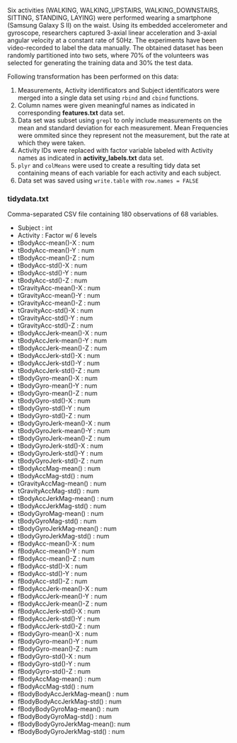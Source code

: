 

Six activities (WALKING, WALKING_UPSTAIRS, WALKING_DOWNSTAIRS, SITTING, STANDING, LAYING) were performed wearing a smartphone (Samsung Galaxy S II) on the waist. Using its embedded accelerometer and gyroscope, researchers captured 3-axial linear acceleration and 3-axial angular velocity at a constant rate of 50Hz. The experiments have been video-recorded to label the data manually. The obtained dataset has been randomly partitioned into two sets, where 70% of the volunteers was selected for generating the training data and 30% the test data.

Following transformation has been performed on this data:

1. Measurements, Activity identificators and Subject identificators were merged into a single data set using `rbind` and `cbind` functions.
2. Column names were given meaningful names as indicated in corresponding **features.txt** data set.
3. Data set was subset using `grepl` to only include measurements on the mean and standard deviation for each measurement. Mean Frequencies were ommited since they represent not the measurement, but the rate at which they were taken.
4. Activity IDs were replaced with factor variable labeled with Activity names as indicated in **activity_labels.txt** data set.
5. `plyr` and `colMeans` were used to create a resulting tidy data set containing means of each variable for each activity and each subject.
6. Data set was saved using `write.table` with `row.names = FALSE`

### tidydata.txt
Comma-separated CSV file containing 180 observations of 68 variables.

* Subject                    : int
* Activity                   : Factor w/ 6 levels
* tBodyAcc-mean()-X          : num
* tBodyAcc-mean()-Y          : num
* tBodyAcc-mean()-Z          : num
* tBodyAcc-std()-X           : num
* tBodyAcc-std()-Y           : num
* tBodyAcc-std()-Z           : num
* tGravityAcc-mean()-X       : num
* tGravityAcc-mean()-Y       : num
* tGravityAcc-mean()-Z       : num
* tGravityAcc-std()-X        : num
* tGravityAcc-std()-Y        : num
* tGravityAcc-std()-Z        : num
* tBodyAccJerk-mean()-X      : num
* tBodyAccJerk-mean()-Y      : num
* tBodyAccJerk-mean()-Z      : num
* tBodyAccJerk-std()-X       : num
* tBodyAccJerk-std()-Y       : num
* tBodyAccJerk-std()-Z       : num
* tBodyGyro-mean()-X         : num
* tBodyGyro-mean()-Y         : num
* tBodyGyro-mean()-Z         : num
* tBodyGyro-std()-X          : num
* tBodyGyro-std()-Y          : num
* tBodyGyro-std()-Z          : num
* tBodyGyroJerk-mean()-X     : num
* tBodyGyroJerk-mean()-Y     : num
* tBodyGyroJerk-mean()-Z     : num
* tBodyGyroJerk-std()-X      : num
* tBodyGyroJerk-std()-Y      : num
* tBodyGyroJerk-std()-Z      : num
* tBodyAccMag-mean()         : num
* tBodyAccMag-std()          : num
* tGravityAccMag-mean()      : num
* tGravityAccMag-std()       : num
* tBodyAccJerkMag-mean()     : num
* tBodyAccJerkMag-std()      : num
* tBodyGyroMag-mean()        : num
* tBodyGyroMag-std()         : num
* tBodyGyroJerkMag-mean()    : num
* tBodyGyroJerkMag-std()     : num
* fBodyAcc-mean()-X          : num
* fBodyAcc-mean()-Y          : num
* fBodyAcc-mean()-Z          : num
* fBodyAcc-std()-X           : num
* fBodyAcc-std()-Y           : num
* fBodyAcc-std()-Z           : num
* fBodyAccJerk-mean()-X      : num
* fBodyAccJerk-mean()-Y      : num
* fBodyAccJerk-mean()-Z      : num
* fBodyAccJerk-std()-X       : num
* fBodyAccJerk-std()-Y       : num
* fBodyAccJerk-std()-Z       : num
* fBodyGyro-mean()-X         : num
* fBodyGyro-mean()-Y         : num
* fBodyGyro-mean()-Z         : num
* fBodyGyro-std()-X          : num
* fBodyGyro-std()-Y          : num
* fBodyGyro-std()-Z          : num
* fBodyAccMag-mean()         : num
* fBodyAccMag-std()          : num
* fBodyBodyAccJerkMag-mean() : num
* fBodyBodyAccJerkMag-std()  : num
* fBodyBodyGyroMag-mean()    : num
* fBodyBodyGyroMag-std()     : num
* fBodyBodyGyroJerkMag-mean(): num
* fBodyBodyGyroJerkMag-std() : num
